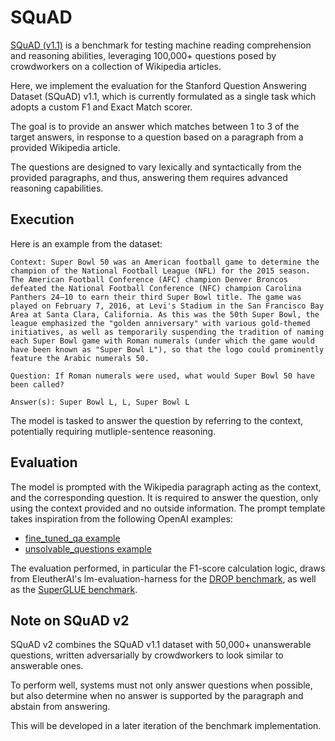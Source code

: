 # SQuAD

[SQuAD (v1.1)](https://arxiv.org/abs/1606.05250) is a benchmark for testing machine reading comprehension and reasoning abilities, leveraging 100,000+ questions posed by crowdworkers on a collection of Wikipedia articles.

Here, we implement the evaluation for the Stanford Question Answering Dataset (SQuAD) v1.1, which is currently formulated as a single task which adopts a custom F1 and Exact Match scorer. 

The goal is to provide an answer which matches between 1 to 3 of the target answers, in response to a question based on a paragraph from a provided Wikipedia article. 

The questions are designed to vary lexically and syntactically from the provided paragraphs, and thus, answering them requires advanced reasoning capabilities.

## Execution
Here is an example from the dataset:
```
Context: Super Bowl 50 was an American football game to determine the champion of the National Football League (NFL) for the 2015 season. The American Football Conference (AFC) champion Denver Broncos defeated the National Football Conference (NFC) champion Carolina Panthers 24–10 to earn their third Super Bowl title. The game was played on February 7, 2016, at Levi's Stadium in the San Francisco Bay Area at Santa Clara, California. As this was the 50th Super Bowl, the league emphasized the "golden anniversary" with various gold-themed initiatives, as well as temporarily suspending the tradition of naming each Super Bowl game with Roman numerals (under which the game would have been known as "Super Bowl L"), so that the logo could prominently feature the Arabic numerals 50.

Question: If Roman numerals were used, what would Super Bowl 50 have been called?

Answer(s): Super Bowl L, L, Super Bowl L
```
The model is tasked to answer the question by referring to the context, potentially requiring mutliple-sentence reasoning.

## Evaluation
The model is prompted with the Wikipedia paragraph acting as the context, and the corresponding question. It is required to answer the question, only using the context provided and no outside information. The prompt template takes inspiration from the following OpenAI examples:
- [fine_tuned_qa example](https://github.com/openai/openai-cookbook/blob/627a11cb2f2c7a174c42c724c2e8a9737f79e6e1/examples/fine-tuned_qa/ft_retrieval_augmented_generation_qdrant.ipynb)
- [unsolvable_questions example](https://github.com/openai/evals/blob/234bcde34b5951233681455faeb92baaaef97573/evals/registry/data/unsolvable_questions/convert.js)

The evaluation performed, in particular the F1-score calculation logic, draws from EleutherAI's lm-evaluation-harness for the [DROP benchmark](https://github.com/EleutherAI/lm-evaluation-harness/blob/main/lm_eval/tasks/drop/utils.py#L64C1-L73C40), as well as the [SuperGLUE benchmark](https://github.com/EleutherAI/lm-evaluation-harness/blob/ebe7226ebfb8d11a9fb8d6b53eb65891f895c633/lm_eval/tasks/super_glue/record/t5_utils.py).

## Note on SQuAD v2
SQuAD v2 combines the SQuAD v1.1 dataset with 50,000+ unanswerable questions, written adversarially by crowdworkers to look similar to answerable ones.

To perform well, systems must not only answer questions when possible, but also determine when no answer is supported by the paragraph and abstain from answering. 

This will be developed in a later iteration of the benchmark implementation.